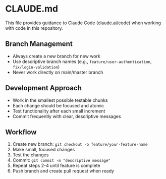 # CLAUDE.md

This file provides guidance to Claude Code (claude.ai/code) when working with code in this repository.

## Branch Management
- Always create a new branch for new work
- Use descriptive branch names (e.g., `feature/user-authentication`, `fix/login-validation`)
- Never work directly on main/master branch

## Development Approach
- Work in the smallest possible testable chunks
- Each change should be focused and atomic
- Test functionality after each small increment
- Commit frequently with clear, descriptive messages

## Workflow
1. Create new branch: `git checkout -b feature/your-feature-name`
2. Make small, focused changes
3. Test the changes
4. Commit: `git commit -m "descriptive message"`
5. Repeat steps 2-4 until feature is complete
6. Push branch and create pull request when ready